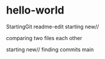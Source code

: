# hello-world
StartingGit
readme-edit
starting new//


comparing two files each other

starting new// finding commits
main
